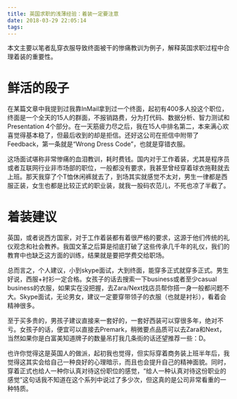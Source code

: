 ```yaml
---
title: 英国求职的浅薄经验：着装一定要注意
date: 2018-03-29 22:05:14
tags:
---
```

本文主要以笔者乱穿衣服导致终面被干的惨痛教训为例子，解释英国求职过程中合理着装的重要性。
<!--more-->
# 鲜活的段子
在某篇文章中我提到过我靠InMail拿到过一个终面，起初有400多人投这个职位，终面是一个全天的15人的群面，不报销路费，分为打代码、数据分析、智力测试和Presentation 4个部分。在一天筋疲力尽之后，我在15人中排名第二，本来满心欢喜觉得基本稳了，但最后收到的却是拒信。还好这公司在拒信中附带了Feedback，第一条就是“Wrong Dress Code”，也就是穿错衣服。

这场面试堪称非常惨痛的血泪教训，耗时费钱。国内对于工作着装，尤其是程序员或者互联网行业非市场部的职位，一般都没有要求，我甚至曾经穿着球衣拖鞋就去上班。那天我穿了个T恤休闲裤就去了，到场其实就感觉不太对，男生一律都是西服正装，女生也都是比较正式的职业装，就我一股码农范儿，不死也凉了半截了。

# 着装建议
英国，或者说西方国家，对于工作着装都有着很严格的要求，这源于他们传统的礼仪观念和社会教养。我国文革之后算是彻底打破了这些传承几千年的礼仪，我们的教育中也缺乏这方面的训练，结果就是要把学费交给职场。

总而言之，个人建议，小到skype面试，大到终面，能穿多正式就穿多正式。男生好说，西服+衬衫一定合格。女孩子的话去搜索一下business或者至少casual business的衣服，如果实在没把握，去Zara/Next找店员帮你搭一身一般都问题不大。Skype面试，无论男女，建议一定要穿带领子的衣服（也就是衬衫），看着会精神很多。

至于买多贵的，男孩子建议直接来一套好的，一套好西装可以穿很多年，绝对不亏。女孩子的话，便宜可以直接去Premark，稍微要点品质可以去Zara和Next，当然如果你是白富美知道牌子的数量吊打我几条街的话还望推荐一些：D。

也许你觉得这是英国人的做派，起初我也觉得，但实际穿着商务装上班半年后，我觉得这其实会给自己一种良好的心理暗示，而且也会提升自己的精神面貌。同时，穿着正式也给人一种你认真对待这份职位的感觉，“给人一种认真对待这份职业的感觉”这句话我不知道在这个系列中说过了多少次，但这真的是公司非常看重的一种特质。